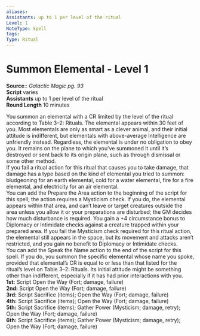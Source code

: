 ```yaml
---
aliases: 
Assistants: up to 1 per level of the ritual
Level: 1
NoteType: Spell
tags: 
Type: Ritual 
---
```


# Summon Elemental - Level 1

**Source**:: _Galactic Magic pg. 93_  
**Script** varies  
**Assistants** up to 1 per level of the ritual  
**Round Length** 10 minutes

You summon an elemental with a CR limited by the level of the ritual according to Table 3–2: Rituals. The elemental appears within 30 feet of you. Most elementals are only as smart as a clever animal, and their initial attitude is indifferent, but elementals with above-average Intelligence are unfriendly instead. Regardless, the elemental is under no obligation to obey you. It remains on the plane to which you’ve summoned it until it’s destroyed or sent back to its origin plane, such as through dismissal or some other method.  
If you fail a ritual action for this ritual that causes you to take damage, that damage has a type based on the kind of elemental you tried to summon: bludgeoning for an earth elemental, cold for a water elemental, fire for a fire elemental, and electricity for an air elemental.  
You can add the Prepare the Area action to the beginning of the script for this spell; the action requires a Mysticism check. If you do, the elemental appears within that area, and can’t leave or target creatures outside the area unless you allow it or your preparations are disturbed; the GM decides how much disturbance is required. You gain a +4 circumstance bonus to Diplomacy or Intimidate checks against a creature trapped within your prepared area. If you fail the Mysticism check required for this ritual action, the elemental still appears in the space, but its movement and attacks aren’t restricted, and you gain no benefit to Diplomacy or Intimidate checks.  
You can add the Speak the Name action to the end of the script for this spell. If you do, you summon the specific elemental whose name you spoke, provided that elemental’s CR is equal to or less than that listed for the ritual’s level on Table 3–2: Rituals. Its initial attitude might be something other than indifferent, especially if it has had prior interactions with you.  
**1st:** Script Open the Way (Fort; damage, failure)  
**2nd:** Script Open the Way (Fort; damage, failure)  
**3rd:** Script Sacrifice (items); Open the Way (Fort; damage, failure)  
**4th:** Script Sacrifice (items); Open the Way (Fort; damage, failure)  
**5th:** Script Sacrifice (items); Gather Power (Mysticism; damage, retry); Open the Way (Fort; damage, failure)  
**6th:** Script Sacrifice (items); Gather Power (Mysticism; damage, retry); Open the Way (Fort; damage, failure)
